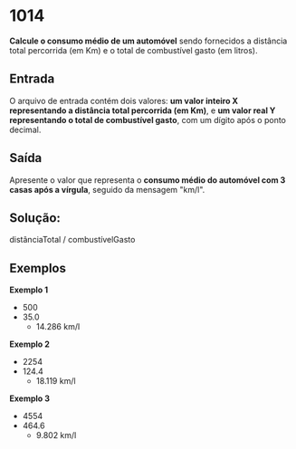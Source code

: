# 1014
**Calcule o consumo médio de um automóvel** sendo fornecidos a distância total percorrida (em Km) e o total de combustível gasto (em litros).

## Entrada
O arquivo de entrada contém dois valores: **um valor inteiro X representando a distância total percorrida (em Km)**, e **um valor real Y representando o total de combustível gasto**, com um dígito após o ponto decimal.

## Saída
Apresente o valor que representa o **consumo médio do automóvel com 3 casas após a vírgula**, seguido da mensagem "km/l".

## Solução:
distânciaTotal / combustívelGasto

## Exemplos
**Exemplo 1**
- 500
- 35.0
    - 14.286 km/l

**Exemplo 2**
- 2254
- 124.4
    - 18.119 km/l

**Exemplo 3**
- 4554
- 464.6
    - 9.802 km/l
